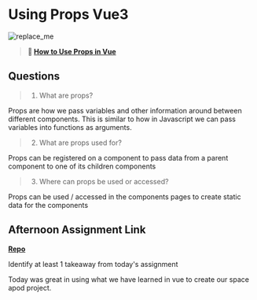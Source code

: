 # Using Props Vue3

![replace_me](https://codeworks.blob.core.windows.net/public/assets/img/illustrations/placeholder.svg)

> **📖 [How to Use Props in Vue](https://codeworksacademy.com/fs-student-guide/resources/wk6/02-Props)**

## Questions

>1. What are props?

Props are how we pass variables and other information around between different components. This is similar to how in Javascript we can pass variables into functions as arguments.

>2. What are props used for?

Props can be registered on a component to pass data from a parent component to one of its children components

>3. Where can props be used or accessed?

Props can be used / accessed in the components pages to create static data for the components

## Afternoon Assignment Link

**[Repo](https://github.com/MaddyYarnall/spaceapod.git)**

Identify at least 1 takeaway from today's assignment

Today was great in using what we have learned in vue to create our space apod project. 